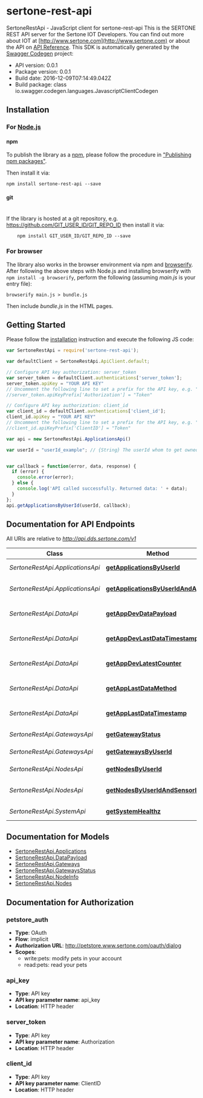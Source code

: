 # sertone-rest-api

SertoneRestApi - JavaScript client for sertone-rest-api
This is the SERTONE REST API server for the  Sertone IOT Developers.  You can find out more about IOT at [http://www.sertone.com](http://www.sertone.com) or about the API on [API Reference](http://dev.sertone.com/public-rest-api).
This SDK is automatically generated by the [Swagger Codegen](https://github.com/swagger-api/swagger-codegen) project:

- API version: 0.0.1
- Package version: 0.0.1
- Build date: 2016-12-09T07:14:49.042Z
- Build package: class io.swagger.codegen.languages.JavascriptClientCodegen

## Installation

### For [Node.js](https://nodejs.org/)

#### npm

To publish the library as a [npm](https://www.npmjs.com/),
please follow the procedure in ["Publishing npm packages"](https://docs.npmjs.com/getting-started/publishing-npm-packages).

Then install it via:

```shell
npm install sertone-rest-api --save
```

#### git
#
If the library is hosted at a git repository, e.g.
https://github.com/GIT_USER_ID/GIT_REPO_ID
then install it via:

```shell
    npm install GIT_USER_ID/GIT_REPO_ID --save
```

### For browser

The library also works in the browser environment via npm and [browserify](http://browserify.org/). After following
the above steps with Node.js and installing browserify with `npm install -g browserify`,
perform the following (assuming *main.js* is your entry file):

```shell
browserify main.js > bundle.js
```

Then include *bundle.js* in the HTML pages.

## Getting Started

Please follow the [installation](#installation) instruction and execute the following JS code:

```javascript
var SertoneRestApi = require('sertone-rest-api');

var defaultClient = SertoneRestApi.ApiClient.default;

// Configure API key authorization: server_token
var server_token = defaultClient.authentications['server_token'];
server_token.apiKey = "YOUR API KEY"
// Uncomment the following line to set a prefix for the API key, e.g. "Token" (defaults to null)
//server_token.apiKeyPrefix['Authorization'] = "Token"

// Configure API key authorization: client_id
var client_id = defaultClient.authentications['client_id'];
client_id.apiKey = "YOUR API KEY"
// Uncomment the following line to set a prefix for the API key, e.g. "Token" (defaults to null)
//client_id.apiKeyPrefix['ClientID'] = "Token"

var api = new SertoneRestApi.ApplicationsApi()

var userId = "userId_example"; // {String} The userId whom to get owned applications


var callback = function(error, data, response) {
  if (error) {
    console.error(error);
  } else {
    console.log('API called successfully. Returned data: ' + data);
  }
};
api.getApplicationsByUserId(userId, callback);

```

## Documentation for API Endpoints

All URIs are relative to *http://api.dds.sertone.com/v1*

Class | Method | HTTP request | Description
------------ | ------------- | ------------- | -------------
*SertoneRestApi.ApplicationsApi* | [**getApplicationsByUserId**](docs/ApplicationsApi.md#getApplicationsByUserId) | **GET** /users/{userId}/applications | getApplicationsByUserId() - Gets all applications owned by given user.
*SertoneRestApi.ApplicationsApi* | [**getApplicationsByUserIdAndAppId**](docs/ApplicationsApi.md#getApplicationsByUserIdAndAppId) | **GET** /users/{userId}/applications/{appEui} | getApplicationsByUserIdAndAppId() - Gets details of given application ID for this given user.
*SertoneRestApi.DataApi* | [**getAppDevDataPayload**](docs/DataApi.md#getAppDevDataPayload) | **GET** /data/{appEui}/nodes/{devEui} | getAppDevDataPayload() - Gets payload data of given application and device.
*SertoneRestApi.DataApi* | [**getAppDevLastDataTimestamp**](docs/DataApi.md#getAppDevLastDataTimestamp) | **GET** /data/{appEui}/nodes/{devEui}/timestamp | getAppDevLastDataTimestamp() - Gets last data timestamp for a given application and device.
*SertoneRestApi.DataApi* | [**getAppDevLatestCounter**](docs/DataApi.md#getAppDevLatestCounter) | **GET** /data/{appEui}/nodes/{devEui}/count | getAppDevLatestCounter() - Gets the latest counter for a given application and device.
*SertoneRestApi.DataApi* | [**getAppLastDataMethod**](docs/DataApi.md#getAppLastDataMethod) | **GET** /data/{appEui}/method | getAppLastDataMethod() - Gets last data delivery method for a given application.
*SertoneRestApi.DataApi* | [**getAppLastDataTimestamp**](docs/DataApi.md#getAppLastDataTimestamp) | **GET** /data/{appEui}/timestamp | getAppLastDataTimestamp() - Gets last data timestamp for a given application.
*SertoneRestApi.GatewaysApi* | [**getGatewayStatus**](docs/GatewaysApi.md#getGatewayStatus) | **GET** /gateways/{gwEui}/status | getGatewayStatus() - Gets current status of gateway.
*SertoneRestApi.GatewaysApi* | [**getGatewaysByUserId**](docs/GatewaysApi.md#getGatewaysByUserId) | **GET** /users/{userId}/gateways | getGatewaysByUserId() - Gets all gateways owned by given user.
*SertoneRestApi.NodesApi* | [**getNodesByUserId**](docs/NodesApi.md#getNodesByUserId) | **GET** /users/{userId}/nodes | getNodesByUserId() - Gets all nodes owned by given user.
*SertoneRestApi.NodesApi* | [**getNodesByUserIdAndSensorId**](docs/NodesApi.md#getNodesByUserIdAndSensorId) | **GET** /users/{userId}/nodes/{devEui} | getNodesByUserIdAndSensorId() - Gets details of given node ID for this given user.
*SertoneRestApi.SystemApi* | [**getSystemHealthz**](docs/SystemApi.md#getSystemHealthz) | **GET** /system/healthz | getSystemHealthz() - Gets status health of the api server


## Documentation for Models

 - [SertoneRestApi.Applications](docs/Applications.md)
 - [SertoneRestApi.DataPayload](docs/DataPayload.md)
 - [SertoneRestApi.Gateways](docs/Gateways.md)
 - [SertoneRestApi.GatewaysStatus](docs/GatewaysStatus.md)
 - [SertoneRestApi.NodeInfo](docs/NodeInfo.md)
 - [SertoneRestApi.Nodes](docs/Nodes.md)


## Documentation for Authorization


### petstore_auth

- **Type**: OAuth
- **Flow**: implicit
- **Authorization URL**: http://petstore.www.sertone.com/oauth/dialog
- **Scopes**: 
  - write:pets: modify pets in your account
  - read:pets: read your pets

### api_key

- **Type**: API key
- **API key parameter name**: api_key
- **Location**: HTTP header

### server_token

- **Type**: API key
- **API key parameter name**: Authorization
- **Location**: HTTP header

### client_id

- **Type**: API key
- **API key parameter name**: ClientID
- **Location**: HTTP header

